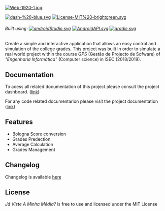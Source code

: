 [![Web-1920-1.jpg](https://i.postimg.cc/cHQyC3gY/Web-1920-1.jpg)](https://postimg.cc/cg455rc4)

[![dash-%20-blue.svg](https://img.shields.io/badge/Dashboard-%20-blue.svg)](https://sites.google.com/view/lei-gps1819-g11)
[![License-MIT%20-brightgreen.svg](https://img.shields.io/badge/License-MIT%20-brightgreen.svg)](https://github.com/Filmaluco/J-Viste-A-Minha-M-dia-/blob/master/LICENSE)

###### Built using:  [![androidStudio.svg](https://img.shields.io/badge/AndroidStudio-x-orange.svg)]() [![AndroidAPI.svg](https://img.shields.io/badge/API-x-orange.svg)]() [![gradle.svg](https://img.shields.io/badge/Gradle-x-orange.svg)]()

Create a simple and interactive application that allows an easy control and simulation of the college grades.
This project was built in order to simulate a real world project within the course *GPS* (Gestão de Projecto de Sofware) of _"Engenharia Informática"_ (Computer science) in ISEC (2018/2019).


## Documentation

To acess all related documentation of this project please consult the project dashboard. ([link](https://sites.google.com/view/lei-gps1819-g11))

For any code related documentarion please visit the project documentation ([link]())

## Features
 * Bologna Score conversion
 * Grades Predection
 * Average Calculation
 * Grades Management 

## Changelog

Changelog is available [here](Changelog.md)

## License

_Já Viste A Minha Média?_ is free to use and licensed under the MIT License
